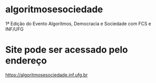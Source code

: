 # algoritmosesociedade
1ª Edição do Evento Algoritmos, Democracia e Sociedade com FCS e INF/UFG

# Site pode ser acessado pelo endereço
https://algoritmosesociedade.inf.ufg.br
